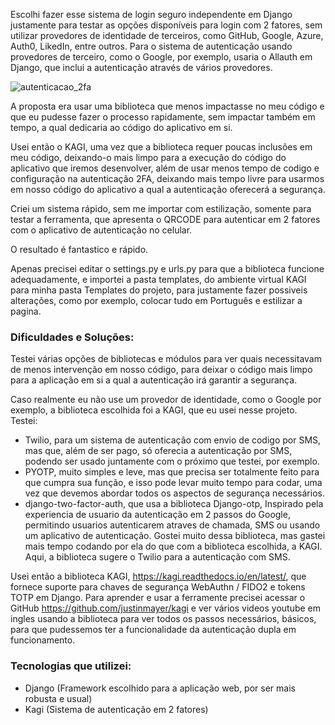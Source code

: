 Escolhi fazer esse sistema de login seguro independente em Django justamente para testar as opções disponíveis para login com 2 fatores, sem utilizar provedores de identidade de terceiros, 
como GitHub, Google, Azure, Auth0, LikedIn, entre outros. Para o sistema de autenticação usando provedores de terceiro, como o Google, por exemplo, usaria o Allauth em Django, que inclui a 
autenticação através de vários provedores.

![autenticacao_2fa](https://github.com/JulioDEVReis/2FA-Login-Page-Django/assets/142347463/b4f4177e-d211-47a1-b82b-6b392910c88e)

A proposta era usar uma biblioteca que menos impactasse no meu código e que eu pudesse fazer o processo rapidamente, sem impactar também em tempo, a qual dedicaria ao código do aplicativo em si.

Usei então o KAGI, uma vez que a biblioteca requer poucas inclusões em meu código, deixando-o mais limpo para a execução do código do aplicativo que iremos desenvolver, além de usar menos tempo de codigo e configuração na autenticação 2FA, deixando mais tempo livre para usarmos em nosso código do aplicativo a qual a autenticação oferecerá a segurança.

Criei um sistema rápido, sem me importar com estilização, somente para testar a ferramenta, que apresenta o QRCODE para autenticar em 2 fatores com o aplicativo de autenticação no celular.

O resultado é fantastico e rápido.

Apenas precisei editar o settings.py e urls.py para que a biblioteca funcione adequadamente, e importei a pasta templates, do ambiente virtual KAGI para minha pasta Templates do projeto, para justamente fazer possiveis alterações, como por exemplo, colocar tudo em Português e estilizar a pagina.

### Dificuldades e Soluções:

Testei várias opções de bibliotecas e módulos para ver quais necessitavam de menos intervenção em nosso código, para deixar o código mais limpo para a aplicação em si a qual a autenticação irá garantir a segurança.

Caso realmente eu não use um provedor de identidade, como o Google por exemplo, a biblioteca escolhida foi a KAGI, que eu usei nesse projeto. Testei:
- Twilio, para um sistema de autenticação com envio de codigo por SMS, mas que, além de ser pago, só oferecia a autenticação por SMS, podendo ser usado juntamente com o próximo que testei, por exemplo. 
- PYOTP, muito simples e leve, mas que precisa ser totalmente feito para que cumpra sua função, e isso pode levar muito tempo para codar, uma vez que devemos abordar todos os aspectos de segurança necessários.
- django-two-factor-auth, que usa a biblioteca Django-otp, Inspirado pela experiencia de usuario da autenticação em 2 passos do Google, permitindo usuarios autenticarem atraves de chamada, SMS ou usando um aplicativo de autenticação. Gostei muito dessa biblioteca, mas gastei mais tempo codando por ela do que com a biblioteca escolhida, a KAGI. Aqui, a biblioteca sugere o Twilio para a autenticação com SMS.

Usei então a biblioteca KAGI, https://kagi.readthedocs.io/en/latest/, que fornece suporte para chaves de segurança WebAuthn / FIDO2 e tokens TOTP em Django.
Para aprender e usar a ferramente precisei acessar o GitHub https://github.com/justinmayer/kagi e ver vários videos youtube em ingles usando a biblioteca para ver todos os passos necessários, básicos, para que pudessemos ter a funcionalidade da autenticação dupla em funcionamento.

### Tecnologias que utilizei:
- Django (Framework escolhido para a aplicação web, por ser mais robusta e usual)
- Kagi (Sistema de autenticação em 2 fatores)
